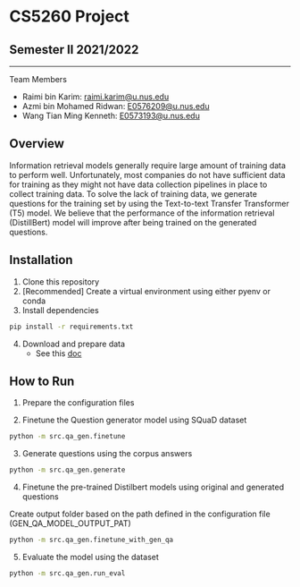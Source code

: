 # CS5260 Project
## Semester II 2021/2022

---

Team Members
- Raimi bin Karim: raimi.karim@u.nus.edu
- Azmi bin Mohamed Ridwan: E0576209@u.nus.edu
- Wang Tian Ming Kenneth: E0573193@u.nus.edu

## Overview
Information retrieval models generally require large amount of training data to perform well. Unfortunately, most companies do not have sufficient data for training as they might not have data collection pipelines in place to collect training data. To solve the lack of training data, we generate questions for the training set by using the Text-to-text Transfer Transformer (T5) model. We believe that the performance of the information retrieval (DistillBert) model will improve after being trained on the generated questions.

## Installation
1. Clone this repository
2. [Recommended] Create a virtual environment using either pyenv or conda
3. Install dependencies
```bash
pip install -r requirements.txt
```

4. Download and prepare data
    - See this [doc](data/README.md)

## How to Run
1. Prepare the configuration files

2. Finetune the Question generator model using SQuaD dataset
```bash
python -m src.qa_gen.finetune
```

3. Generate questions using the corpus answers

```bash
python -m src.qa_gen.generate
```

4. Finetune the pre-trained Distilbert models using original and generated questions

Create output folder based on the path defined in the configuration file (GEN_QA_MODEL_OUTPUT_PAT)

```bash
python -m src.qa_gen.finetune_with_gen_qa
```

5. Evaluate the model using the dataset

```bash
python -m src.qa_gen.run_eval
```
